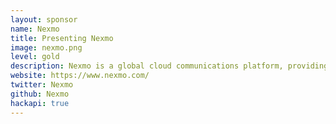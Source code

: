 ```yaml
---
layout: sponsor
name: Nexmo
title: Presenting Nexmo
image: nexmo.png
level: gold
description: Nexmo is a global cloud communications platform, providing powerful APIs and SDKs for SMS, Voice, phone verification and advanced multi-channel conversations. We have officially supported open source libraries for Node.JS, Ruby, Python, PHP, Java and C# .NET enabling you to build scalable communications features such as two-factor authentication, notifications, two-way and group messaging, one to one or multi person calls, all with the technologies that you are already using.
website: https://www.nexmo.com/
twitter: Nexmo
github: Nexmo
hackapi: true
---
```

